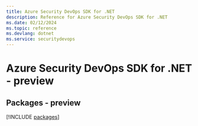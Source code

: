 ```yaml
---
title: Azure Security DevOps SDK for .NET
description: Reference for Azure Security DevOps SDK for .NET
ms.date: 02/12/2024
ms.topic: reference
ms.devlang: dotnet
ms.service: securitydevops
---
```

# Azure Security DevOps SDK for .NET - preview
## Packages - preview
[!INCLUDE [packages](security-devops-index.md)]